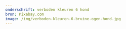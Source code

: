 ```yaml
---
onderschrift: verboden kleuren 6 hond
bron: Pixabay.com
image: /img/verboden-kleuren-6-bruine-ogen-hond.jpg
---
```

